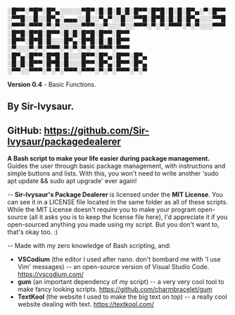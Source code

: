 ░█▀▀░▀█▀░█▀▄░░░░░▀█▀░█░█░█░█░█▀▀░█▀█░█░█░█▀▄░▀░█▀▀
░▀▀█░░█░░█▀▄░▄▄▄░░█░░▀▄▀░░█░░▀▀█░█▀█░█░█░█▀▄░░░▀▀█
░▀▀▀░▀▀▀░▀░▀░░░░░▀▀▀░░▀░░░▀░░▀▀▀░▀░▀░▀▀▀░▀░▀░░░▀▀▀
░█▀█░█▀█░█▀▀░█░█░█▀█░█▀▀░█▀▀                      
░█▀▀░█▀█░█░░░█▀▄░█▀█░█░█░█▀▀                      
░▀░░░▀░▀░▀▀▀░▀░▀░▀░▀░▀▀▀░▀▀▀                      
░█▀▄░█▀▀░█▀█░█░░░█▀▀░█▀▄░█▀▀░█▀▄                  
░█░█░█▀▀░█▀█░█░░░█▀▀░█▀▄░█▀▀░█▀▄                  
░▀▀░░▀▀▀░▀░▀░▀▀▀░▀▀▀░▀░▀░▀▀▀░▀░▀                  

**Version 0.4** - Basic Functions.

**By Sir-Ivysaur**.
--
**GitHub**: https://github.com/Sir-Ivysaur/packagedealerer
--
**A Bash script to make your life easier during package management.**
Guides the user through basic package management, with instructions and simple buttons and lists. With this, you won't need to write another 'sudo apt update && sudo apt upgrade' ever again!

-- 
**Sir-Ivysaur's Package Dealerer** is licensed under the **MIT License**.
You can see it in a LICENSE file located in the same folder as all of these scripts.
While the MIT License doesn't require you to make your program open-source (all it asks you is to keep the license file here), I'd appreciate it if you open-sourced anything you made using my script. But you don't want to, that's okay too. :)

--
Made with my zero knowledge of Bash scripting, and:

- **VSCodium** (the editor I used after nano. don't bombard me with 'I use Vim' messages) -- an open-source version of Visual Studio Code. https://vscodium.com/
- **gum** (an important dependency of my script) -- a very very cool tool to make fancy looking scripts. https://github.com/charmbracelet/gum
- **TextKool** (the website I used to make the big text on top) -- a really cool website dealing with text. https://textkool.com/